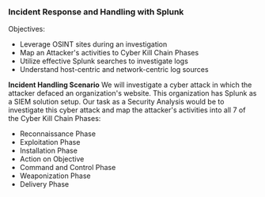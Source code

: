 <h3>Incident Response and Handling with Splunk </h3>

Objectives:
<ul>
  <li>  Leverage OSINT sites during an investigation </li>
  <li>  Map an Attacker's activities to Cyber Kill Chain Phases    </li>
  <li>  Utilize effective Splunk searches to investigate logs    </li>
  <li>  Understand host-centric and network-centric log sources    </li>

</ul>

<strong>Incident Handling Scenario</strong>
We will investigate a cyber attack in which the attacker defaced an organization's website. This organization has Splunk as a SIEM solution setup. Our task as a Security Analysis would be to investigate this cyber attack and map the attacker's activities into all 7 of the Cyber Kill Chain Phases:

<ul>
<li>Reconnaissance Phase</li>

<li>Exploitation Phase</li>

<li>Installation Phase</li>

<li>Action on Objective</li>

<li>Command and Control Phase</li>

<li>Weaponization Phase</li>

<li>Delivery Phase</li>

</ul>
